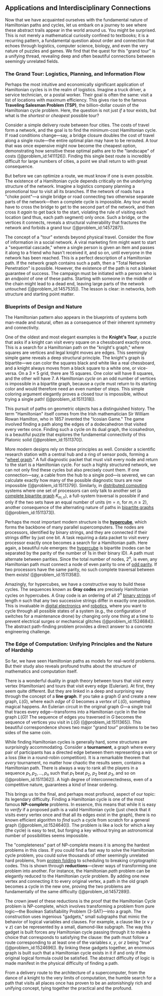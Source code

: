 ## Applications and Interdisciplinary Connections

Now that we have acquainted ourselves with the fundamental nature of Hamiltonian paths and cycles, let us embark on a journey to see where these abstract trails appear in the world around us. You might be surprised. This is not merely a mathematical curiosity confined to textbooks; it is a recurring pattern, a fundamental question about order and connection that echoes through logistics, computer science, biology, and even the very nature of puzzles and games. We find that the quest for this "grand tour" is a unifying thread, revealing deep and often beautiful connections between seemingly unrelated fields.

### The Grand Tour: Logistics, Planning, and Information Flow

Perhaps the most intuitive and economically significant application of Hamiltonian cycles is in the realm of logistics. Imagine a truck driver, a service technician, or a postal worker. Their goal is often the same: visit a list of locations with maximum efficiency. This gives rise to the famous **Traveling Salesman Problem (TSP)**, the billion-dollar cousin of the Hamiltonian cycle problem. Here, the question is not just *if* a tour exists, but what is the *shortest* or *cheapest* possible tour?

Consider a simple delivery route between four cities. The costs of travel form a network, and the goal is to find the minimum-cost Hamiltonian cycle. If road conditions change—say, a bridge closure doubles the cost of travel along a single route—the entire optimal plan may have to be rerouted. A tour that was once expensive might now become the cheapest option, demonstrating how sensitive these optimal paths are to the "landscape" of costs ([@problem_id:1411126]). Finding this single best route is incredibly difficult for large numbers of cities, a point we shall return to with great consequence.

But before we can optimize a route, we must know if one is even possible. The existence of a Hamiltonian cycle depends critically on the underlying structure of the network. Imagine a logistics company planning a promotional tour to visit all its branches. If the network of roads has a "choke point"—a single bridge or road connecting two otherwise separate parts of the network—then a complete cycle is impossible. Any tour would have to cross the bridge to get to the second part of the network, and then cross it *again* to get back to the start, violating the rule of visiting each location (and thus, each path segment) only once. Such a bridge, or the vertices it connects, reveals a structural vulnerability that fractures the network and forbids a grand tour ([@problem_id:1457287]).

The concept of a "tour" extends beyond physical travel. Consider the flow of information in a social network. A viral marketing firm might want to start a "sequential cascade," where a single person is given an item and passes it along to a friend who hasn't received it, and so on, until everyone in the network has been reached. This is a perfect description of a Hamiltonian path. If the network graph contains such a path, then a "Total Network Penetration" is possible. However, the existence of the path is not a blanket guarantee of success. The campaign must be initiated with a person who is an *endpoint* of one of these paths. Starting with someone in the middle of the chain might lead to a dead end, leaving large parts of the network untouched ([@problem_id:1457535]). The lesson is clear: in networks, both structure and starting point matter.

### Blueprints of Design and Nature

The Hamiltonian pattern also appears in the blueprints of systems both man-made and natural, often as a consequence of their inherent symmetry and connectivity.

One of the oldest and most elegant examples is the **Knight's Tour**, a puzzle that asks if a knight can visit every square on a chessboard exactly once. This is a search for a Hamiltonian path on the "knight's graph," where squares are vertices and legal knight moves are edges. This seemingly simple game reveals a deep structural principle. The knight's graph is bipartite—we can color the squares black and white like a real chessboard, and a knight always moves from a black square to a white one, or vice-versa. On a $3 \times 5$ grid, there are 15 squares. One color will have 8 squares, and the other will have 7. A Hamiltonian *cycle* on an odd number of vertices is impossible in a bipartite graph, because a cycle must return to its starting color and would therefore need an even number of steps. This simple coloring argument elegantly proves a closed tour is impossible, without trying a single path! ([@problem_id:1511318]).

This pursuit of paths on geometric objects has a distinguished history. The term "Hamiltonian" itself comes from the Irish mathematician Sir William Rowan Hamilton, who in 1857 invented the "Icosian Game." The game involved finding a path along the edges of a dodecahedron that visited every vertex once. Finding such a cycle on its dual graph, the icosahedron, is a beautiful puzzle that explores the fundamental connectivity of this Platonic solid ([@problem_id:1511370]).

More modern designs rely on these principles as well. Consider a scientific research station with a central hub and a ring of sensor pods, forming a "[wheel graph](@article_id:271392)." A full diagnostic packet that must visit every node and return to the start is a Hamiltonian cycle. For such a highly structured network, we can not only find these cycles but also precisely count them. If one connection—say, a cable from the hub to a single pod—is severed, we can calculate exactly how many of the possible diagnostic tours are now impossible ([@problem_id:1511379]). Similarly, in [distributed computing](@article_id:263550) systems where one set of processors can only talk to another set (a [complete bipartite graph](@article_id:275735) $K_{m,n}$), a full-system traversal is possible if and only if the two sets have an equal number of units ($m=n$, for $m,n \ge 2$), another consequence of the alternating nature of paths in [bipartite graphs](@article_id:261957) ([@problem_id:1511373]).

Perhaps the most important modern structure is the **[hypercube](@article_id:273419)**, which forms the backbone of many parallel supercomputers. The nodes are processors, identified by binary strings, and they are connected if their strings differ by just one bit. A task requiring a data packet to visit every processor exactly once becomes a search for a Hamiltonian path. Here again, a beautiful rule emerges: the [hypercube](@article_id:273419) is bipartite (nodes can be separated by the parity of the number of 1s in their binary ID). A path must alternate between parities. Since the total number of nodes, $2^n$, is even, any Hamiltonian path must connect a node of even parity to one of [odd parity](@article_id:175336). If two processors have the same parity, no such complete traversal between them exists! ([@problem_id:1511358]).

Amazingly, for hypercubes, we have a constructive way to build these cycles. The sequences known as **Gray codes** are precisely Hamiltonian cycles on hypercubes. A Gray code is an ordering of all $2^n$ [binary strings](@article_id:261619) of length $n$ such that any two successive strings differ in exactly one position. This is invaluable in [digital electronics](@article_id:268585) and [robotics](@article_id:150129), where you want to cycle through all possible states of a system (e.g., the configuration of switches for a maintenance drone) by changing only one thing at a time to prevent electrical surges or mechanical glitches ([@problem_id:1524684]). The abstract path-finding problem provides a direct answer to a concrete engineering challenge.

### The Edge of Computation: Unifying Principles and the Nature of Hardship

So far, we have seen Hamiltonian paths as models for real-world problems. But their study also reveals profound truths about the structure of mathematics and computation itself.

There is a wonderful duality in graph theory between tours that visit every vertex (Hamiltonian) and tours that visit every edge (Eulerian). At first, they seem quite different. But they are linked in a deep and surprising way through the concept of a **line graph**. If you take a graph $G$ and create a new graph, $L(G)$, where each *edge* of $G$ becomes a *vertex* of $L(G)$, something magical happens. An Eulerian circuit in the original graph $G$—a single trail that traces every edge—transforms into a Hamiltonian cycle in the line graph $L(G)$! The sequence of edges you traversed in $G$ becomes the sequence of vertices you visit in $L(G)$ ([@problem_id:1511365]). This beautiful correspondence shows two major "grand tour" problems to be two sides of the same coin.

While finding Hamiltonian cycles is generally hard, some structures are surprisingly accommodating. Consider a **tournament**, a graph where every pair of participants has a directed edge between them representing a win or a loss (like in a round-robin competition). It is a remarkable theorem that *every* tournament, no matter how chaotic the results seem, contains a Hamiltonian path. There is always a way to rank all the players in a sequence $p_1, p_2, \dots, p_n$ such that $p_1$ beat $p_2$, $p_2$ beat $p_3$, and so on ([@problem_id:1511362]). A high degree of interconnectedness, even of a competitive nature, guarantees a kind of linear ordering.

This brings us to the final, and perhaps most profound, aspect of our topic: its legendary difficulty. Finding a Hamiltonian cycle is one of the most famous **NP-complete** problems. In essence, this means that while it is easy to *verify* if a proposed path is a valid Hamiltonian cycle (just check that it visits every vertex once and that all its edges exist in the graph), there is no known efficient algorithm to *find* such a cycle from scratch for a general graph ([@problem_id:1524640]). The problem is like a lock for which a key (the cycle) is easy to test, but forging a key without trying an astronomical number of possibilities seems impossible.

The "completeness" part of NP-complete means it is among the hardest problems in this class. If you could find a fast way to solve the Hamiltonian cycle problem, you could solve thousands of other seemingly unrelated hard problems, from [protein folding](@article_id:135855) to scheduling to breaking cryptographic codes. This is shown through **reductions**—clever ways of transforming one problem into another. For instance, the Hamiltonian *path* problem can be elegantly reduced to the Hamiltonian *cycle* problem. By adding one new vertex and connecting it to every original vertex, a path in the old graph becomes a cycle in the new one, proving the two problems are fundamentally of the same difficulty ([@problem_id:1457289]).

The crown jewel of these reductions is the proof that the Hamiltonian Cycle problem is NP-complete, which involves transforming a problem from pure logic—the Boolean Satisfiability Problem (3-SAT)—into a graph. The construction uses ingenious "gadgets," small subgraphs that mimic the behavior of logical variables and clauses. For example, a clause like $(x \lor y \lor z)$ can be represented by a small, diamond-like subgraph. The way this gadget is built forces any Hamiltonian cycle passing through it to make a choice that corresponds to satisfying the clause: the path must follow a route corresponding to at least one of the variables $x$, $y$, or $z$ being "true" ([@problem_id:1524696]). By linking these gadgets together, an enormous graph is built such that a Hamiltonian cycle exists in it if and only if the original logical formula could be satisfied. The abstract difficulty of logic is made manifest in the physical difficulty of finding a path.

From a delivery route to the architecture of a supercomputer, from the dance of a knight to the very limits of computation, the humble search for a path that visits all places once has proven to be an astonishingly rich and unifying concept, tying together the practical and the profound.